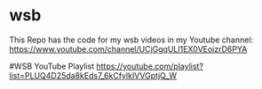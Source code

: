 # wsb
This Repo has the code for my wsb videos in my Youtube channel: https://www.youtube.com/channel/UCjGgqULI1EX0VEoizrD6PYA

#WSB YouTube Playlist
https://youtube.com/playlist?list=PLUQ4D25da8kEds7_6kCfylkIVVGptjQ_W
